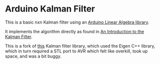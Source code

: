 Arduino Kalman Filter
=====================
This is a basic nxn Kalman filter using an [Arduino Linear Algebra library](https://github.com/tomstewart89/BasicLinearAlgebra).

It implements the algorithm directly as found in [An Introduction to the Kalman Filter](http://www.cs.unc.edu/~welch/media/pdf/kalman_intro.pdf).

This is a fork of [this](https://github.com/hmartiro/kalman-cpp) Kalman filter library, which used the Eigen C++ library, which in turn required a STL port to AVR which felt like overkill, took up space, and was a bit buggy.
